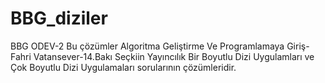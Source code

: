 # BBG_diziler
BBG ODEV-2
Bu çözümler Algoritma Geliştirme Ve Programlamaya Giriş-Fahri Vatansever-14.Bakı Seçkiin Yayıncılık
Bir Boyutlu Dizi Uygulamları ve Çok Boyutlu Dizi Uygulamaları sorularının çözümleridir.
